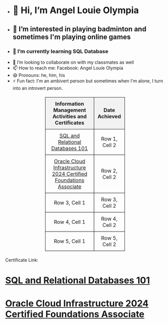 - <h1>👋 Hi, I’m Angel Louie Olympia</h1>
- <h2>👀 I’m interested in playing badminton and sometimes I'm playing online games</h2>
- <h3>🌱 I’m currently learning SQL Database</h3>
- 💞️ I’m looking to collaborate on with my classmates as well
- 📫 How to reach me: Facebook: Angel Louie Olympia
- 😄 Pronouns: he, him, his
- ⚡ Fun fact: I'm an ambivert person but sometimes when I'm alone, I turn into an introvert person.

<head>
    <meta charset="UTF-8">
    <meta name="viewport" content="width=device-width, initial-scale=1.0">
    <title> Simple Table </title>
    <style>
        table {
            width: 50%;
            border-collapse: collapse;
            margin: 20px auto;
        }
        th, td {
            border: 1px solid black;
            padding: 10px;
            text-align: center;
        }
        th {
            background-color: #f2f2f2;
        }
    </style>
</head>
<body>
 <table>
        <tr>
            <th> Information Management Activities and Certificates </th></th>
            <th> Date Achieved </th></th>
        </tr>
        <tr>
            <td> <a href="https://courses.cognitiveclass.ai/certificates/867501e3a62244e5920d28bf78a92f73">  SQL and Relational Databases 101 </a> </td>
            <td>Row 1, Cell 2</td>
        </tr>
        <tr>
            <td><a href="https://catalog-education.oracle.com/ords/certview/sharebadge?id=6A1A39DD504C7F9FE53D9828EC3FB8D276F6A3479368044AA52CA5B4FEE283BC&fbclid=IwY2xjawGzuglleHRuA2FlbQIxMQABHQD-zq8XsvhZ2YZ1pRKIJiOs2g8z6HzJ3EblXr6YThf1GtqVdh_F2bptIw_aem_UCbRomjqnOkjQ3KoIgM78Q"> Oracle Cloud Infrastructure 2024 Certified Foundations Associate</a></td>
            <td>Row 2, Cell 2</td>
        </tr>
        <tr>
            <td>Row 3, Cell 1</td>
            <td>Row 3, Cell 2</td>
        </tr>
        <tr>
            <td>Row 4, Cell 1</td>
            <td>Row 4, Cell 2</td>
        </tr>
        <tr>
            <td>Row 5, Cell 1</td>
            <td>Row 5, Cell 2</td>
        </tr>
    </table>

</body>
</html>

  Certificate Link:
  <h1><a href="https://courses.cognitiveclass.ai/certificates/867501e3a62244e5920d28bf78a92f73">  SQL and Relational Databases 101 </a></h1>
  <h1><a href="https://catalog-education.oracle.com/ords/certview/sharebadge?id=6A1A39DD504C7F9FE53D9828EC3FB8D276F6A3479368044AA52CA5B4FEE283BC&fbclid=IwY2xjawGzuglleHRuA2FlbQIxMQABHQD-zq8XsvhZ2YZ1pRKIJiOs2g8z6HzJ3EblXr6YThf1GtqVdh_F2bptIw_aem_UCbRomjqnOkjQ3KoIgM78Q">Oracle Cloud Infrastructure 2024 Certified Foundations Associate</a></h1>


